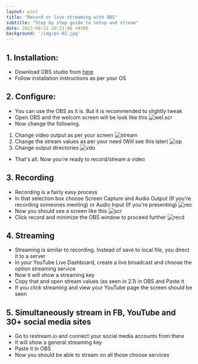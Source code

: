 ```yaml
---
layout: post
title: "Record or live streaming with OBS"
subtitle: "Step by step guide to setup and stream"
date: 2022-08-22 20:21:00 +0300
background: '/img/ps-02.jpg'
---
```


## 1. Installation:

- Download OBS studio from [here](https://obsproject.com/download)
- Follow installation instructions as per your OS

## 2. Configure:

- You can use the OBS as it is. But it is recommended to slightly tweak
- Open OBS and the welcom screen will be look like this
![wel.scr](https://i.postimg.cc/pLvSdJ86/Screenshot-from-2020-06-19-16-44-09.png)
- Now change the following.

1. Change video output as per your screen
![stream](https://i.postimg.cc/L5HqX79s/Screenshot-from-2020-06-19-16-44-38.png)
2. Change the stream values as per your need (Will see this later)
![op](https://i.postimg.cc/wTMvGD3n/Screenshot-from-2020-06-19-16-44-59.png)
3. Change output directories
![vdo](https://i.postimg.cc/cLYdphWk/Screenshot-from-2020-06-19-16-45-17.png)

- That's all. Now you're ready to record/stream a video

## 3. Recording

- Recording is a fairly easy process
- In that selection box choose Screen Capture and Audio Output (If you're recording someones meeting) or Audio Input (If you're presenting)
![rec](https://i.postimg.cc/KY2mxTvG/Screenshot-from-2020-06-19-16-49-44.png)
- Now you should see a screen like this
![scr](https://i.postimg.cc/nh8JGmm4/Screenshot-from-2020-06-19-16-49-55.png)
- Click record and minimize the OBS window to proceed further
![recd](https://i.postimg.cc/JndwDHmB/Screenshot-from-2020-06-19-16-50-18.png)

## 4. Streaming

- Streaming is similar to recording. Instead of save to local file, you direct it to a server
- In your YouTube Live Dashboard, create a live broadcast and choose the option streaming service
- Now it will show a streaming key
- Copy that and open stream values (as seen in 2.1) in OBS and Paste it
- If you click streaming and view your YouTube page the screen should be seen

## 5. Simultaneously stream in FB, YouTube and 30+ social media sites

- Go to restream.io and connect your social media accounts from there
- It will show a general streaming key
- Paste it in OBS
- Now you should be able to stream on all those choose services
